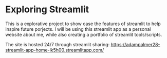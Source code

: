 # Exploring Streamlit 

This is a explorative project to show case the features of streamlit to help inspire future porjects.
I will be using this streamlit app as a personal website about me, while also creating a portfolio of 
streamlit tools/scripts. 

The site is hosted 24/7 through streamlit sharing:
https://adampalmer28-streamlit-app-home-lk5h00.streamlitapp.com/

